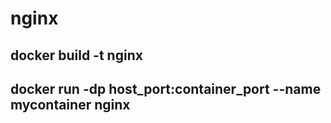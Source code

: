 # nginx

## docker build -t nginx

## docker run -dp host_port:container_port --name mycontainer nginx

